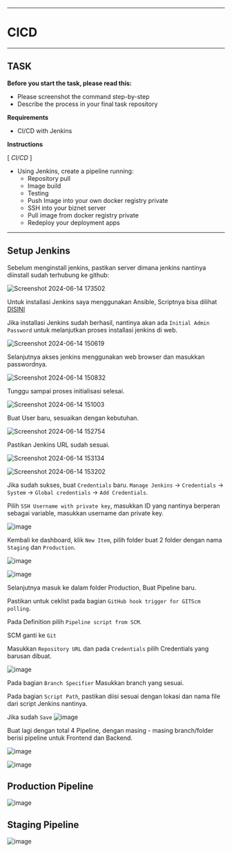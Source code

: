 -----
# **CICD**
-----

## TASK

**Before you start the task, please read this:**
- Please screenshot the command step-by-step
- Describe the process in your final task repository

**Requirements**
- CI/CD with Jenkins

**Instructions**

[ *CI/CD* ]

- Using Jenkins, create a pipeline running:
   - Repository pull
   - Image build
   - Testing
   - Push Image into your own docker registry private
   - SSH into your biznet server
   - Pull image from docker registry private
   - Redeploy your deployment apps
 
-----

## Setup Jenkins

Sebelum menginstall jenkins, pastikan server dimana jenkins nantinya diinstall sudah terhubung ke github:

![Screenshot 2024-06-14 173502](https://github.com/fadil05me/devops20-dumbways-AhmadFadillah/assets/45775729/0c526741-4075-4f92-b97b-f7334a897dee)

Untuk installasi Jenkins saya menggunakan Ansible, Scriptnya bisa dilihat [DISINI](https://github.com/fadil05me/devops20-dumbways-AhmadFadillah/blob/main/stage2/final-task/ansible/8install_jenkins.yaml)


Jika installasi Jenkins sudah berhasil, nantinya akan ada ```Initial Admin Password``` untuk melanjutkan proses installasi jenkins di web.

![Screenshot 2024-06-14 150619](https://github.com/fadil05me/devops20-dumbways-AhmadFadillah/assets/45775729/68ff8d45-0c8d-40ee-8fbe-dd9071f47e4d)



Selanjutnya akses jenkins menggunakan web browser dan masukkan passwordnya.

![Screenshot 2024-06-14 150832](https://github.com/fadil05me/devops20-dumbways-AhmadFadillah/assets/45775729/c7eef58a-97c2-4b32-b3f6-35f4eaeb0ae8)


Tunggu sampai proses initialisasi selesai.

![Screenshot 2024-06-14 151003](https://github.com/fadil05me/devops20-dumbways-AhmadFadillah/assets/45775729/74fc5727-2bcf-4e50-a046-d451463f72f5)


Buat User baru, sesuaikan dengan kebutuhan.

![Screenshot 2024-06-14 152754](https://github.com/fadil05me/devops20-dumbways-AhmadFadillah/assets/45775729/7dc1b557-adc6-4811-a845-fedb1b20f9c0)


Pastikan Jenkins URL sudah sesuai.

![Screenshot 2024-06-14 153134](https://github.com/fadil05me/devops20-dumbways-AhmadFadillah/assets/45775729/bcc780e2-d100-4d47-86d3-c2f5d29095df)


![Screenshot 2024-06-14 153202](https://github.com/fadil05me/devops20-dumbways-AhmadFadillah/assets/45775729/07afac1b-aca4-4101-9d57-4c23632cb5b3)


Jika sudah sukses, buat ```Credentials``` baru. ```Manage Jenkins``` -> ```Credentials``` -> ```System``` -> ```Global credentials``` -> ```Add Credentials```.

Pilih ```SSH Username with private key```, masukkan ID yang nantinya berperan sebagai variable, masukkan username dan private key.

![image](https://github.com/fadil05me/devops20-dumbways-AhmadFadillah/assets/45775729/d1db8bd1-f208-4141-bb48-3c1c9052a0e0)



Kembali ke dashboard, klik ```New Item```, pilih folder buat 2 folder dengan nama ```Staging``` dan ```Production```.


![image](https://github.com/fadil05me/devops20-dumbways-AhmadFadillah/assets/45775729/88e0ff6c-0445-490c-a77b-43ea6b099ee0)


![image](https://github.com/fadil05me/devops20-dumbways-AhmadFadillah/assets/45775729/cc29c398-7333-4cb0-9caa-dd536b1e6dac)



Selanjutnya masuk ke dalam folder Production, Buat Pipeline baru.

Pastikan untuk ceklist pada bagian ```GitHub hook trigger for GITScm polling```.

Pada Definition pilih ```Pipeline script from SCM```.

SCM ganti ke ```Git```

Masukkan ```Repository URL``` dan pada ```Credentials``` pilih Credentials yang barusan dibuat.

![image](https://github.com/fadil05me/devops20-dumbways-AhmadFadillah/assets/45775729/b790ade1-5052-4932-9104-999aac257c93)


Pada bagian ```Branch Specifier``` Masukkan branch yang sesuai.

Pada bagian ```Script Path```, pastikan diisi sesuai dengan lokasi dan nama file dari script Jenkins nantinya.

Jika sudah ```Save```
![image](https://github.com/fadil05me/devops20-dumbways-AhmadFadillah/assets/45775729/5a0e484c-5526-446a-923b-6f80d1d1f241)


Buat lagi dengan total 4 Pipeline, dengan masing - masing branch/folder berisi pipeline untuk Frontend dan Backend.


![image](https://github.com/fadil05me/devops20-dumbways-AhmadFadillah/assets/45775729/3f067c7f-4e53-46e7-b79c-65f51d84087e)

![image](https://github.com/fadil05me/devops20-dumbways-AhmadFadillah/assets/45775729/e6210b5c-ca0d-4d91-b0a4-c87400c13240)


## Production Pipeline
![image](https://github.com/fadil05me/devops20-dumbways-AhmadFadillah/assets/45775729/142d327d-da19-4c64-9d9b-6429ef2936f0)


## Staging Pipeline
![image](https://github.com/fadil05me/devops20-dumbways-AhmadFadillah/assets/45775729/d53c2bc1-b7ee-4a38-b7eb-b670ed521613)
